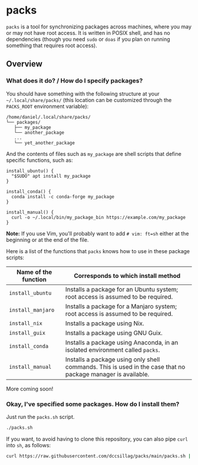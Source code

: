 # packs

`packs` is a tool for synchronizing packages across machines, where you may or may not have root access.
It is written in POSIX shell, and has no dependencies (though you need `sudo` or `doas` if you plan on running something that requires root access).

## Overview

### What does it do? / How do I specify packages?

You should have something with the following structure at your `~/.local/share/packs/` (this location can be customized through the `PACKS_ROOT` environment variable):

```
/home/daniel/.local/share/packs/
└── packages/
   ├── my_package
   └── another_package
   ...
   └── yet_another_package
```

And the contents of files such as `my_package` are shell scripts that define specific functions, such as:

```
install_ubuntu() {
  "$SUDO" apt install my_package
}

install_conda() {
  conda install -c conda-forge my_package
}

install_manual() {
  curl -o ~/.local/bin/my_package_bin https://example.com/my_package
}
```

**Note:** If you use Vim, you'll probably want to add `# vim: ft=sh` either at the beginning or at the end of the file.

Here is a list of the functions that `packs` knows how to use in these package scripts:

| Name of the function | Corresponds to which install method                                                                          |
| -------------------- | ------------------------------------------------------------------------------------------------------------ |
| `install_ubuntu`     | Installs a package for an Ubuntu system; root access is assumed to be required.                              |
| `install_manjaro`    | Installs a package for a Manjaro system; root access is assumed to be required.                              |
| `install_nix`        | Installs a package using Nix.                                                                                |
| `install_guix`       | Installs a package using GNU Guix.                                                                           |
| `install_conda`      | Installs a package using Anaconda, in an isolated environment called `packs`.                                |
| `install_manual`     | Installs a package using only shell commands. This is used in the case that no package manager is available. |

More coming soon!

### Okay, I've specified some packages. How do I install them?

Just run the `packs.sh` script.

```sh
./packs.sh
```

If you want, to avoid having to clone this repository, you can also pipe `curl` into `sh`, as follows:

```sh
curl https://raw.githubusercontent.com/dccsillag/packs/main/packs.sh | sh
```

